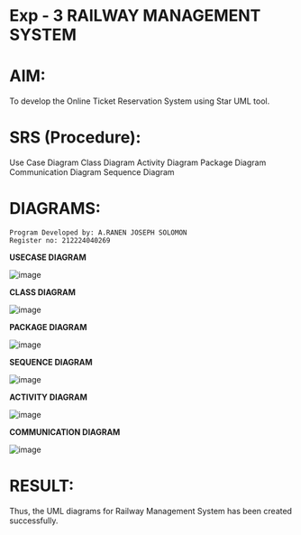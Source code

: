 # Exp - 3 RAILWAY MANAGEMENT SYSTEM

# AIM:
To develop the Online Ticket Reservation System using Star UML tool.
# SRS (Procedure):
Use Case Diagram Class Diagram Activity Diagram Package Diagram Communication Diagram Sequence Diagram
# DIAGRAMS:
```
Program Developed by: A.RANEN JOSEPH SOLOMON
Register no: 212224040269
```
**USECASE DIAGRAM**

![image](https://github.com/user-attachments/assets/c051d05e-fc66-4813-98e3-505c4dabfcb5)

**CLASS DIAGRAM**

![image](https://github.com/user-attachments/assets/f9042280-112b-44b7-b305-148bd33dbbe7)

**PACKAGE DIAGRAM**

![image](https://github.com/user-attachments/assets/d5c63b60-1bca-42f9-a0d4-476beea93ce0)

**SEQUENCE DIAGRAM**

![image](https://github.com/user-attachments/assets/5191f429-c31f-42b4-83f9-ab85fafb3ee6)

**ACTIVITY DIAGRAM**

![image](https://github.com/user-attachments/assets/1d7b1129-e4bb-4357-b85f-6fac0126c524)

**COMMUNICATION DIAGRAM**

![image](https://github.com/user-attachments/assets/b2c1d6c1-e139-4116-88de-61cf295a7677)

# RESULT:
Thus, the UML diagrams for Railway Management System has been created successfully.
